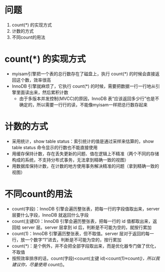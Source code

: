 # 问题
1. count(*) 的实现方式
2. 计数的方式
3. 不同count的用法

# count(*) 的实现方式
- myisam引擎把一个表的总行数存在了磁盘上，执行 count(*) 的时候会直接返回这个数，效率很高
- InnoDB 引擎就麻烦了，它执行 count(*) 的时候，需要把数据一行一行地从引擎里面读出来，然后累积计数
  - 由于多版本并发控制(MVCC)的原因，InnoDB 表“应该返回多少行”也是不确定的，所以需要一行行的读，不能像myisam一样把总行数存起来

# 计数的方式
- 采用统计，show table status：索引统计的值是通过采样来估算的，show table status 命令显示的行数也不能直接使用
- 用缓存保持计数，存在丢失更新的问题、值在逻辑上不精准（两个不同的存储构成的系统，不支持分布式事务，无法拿到精确一致的视图）
- 用数据库保持计数，在计数的地方使用事务解决精准的问题（拿到精确一致的视图）

# 不同count的用法
- count(字段)：InnoDB 引擎会遍历整张表，把每一行的字段值取出来，server 层要什么字段，InnoDB 就返回什么字段
- count(主键ID)：InnoDB 引擎会遍历整张表，把每一行的 id 值都取出来，返回给 server 层。server 层拿到 id 后，判断是不可能为空的，就按行累加
- count(1)：InnoDB 引擎遍历整张表，但不取值。server 层对于返回的每一行，放一个数字“1”进去，判断是不可能为空的，按行累加
- count(*)：是个例外，并不会把全部字段取出来，而是优化器专门做了优化，不取值
- 按照效率排序的话，count(字段)<count(主键 id)<count(1)≈count(*)，所以我建议你，尽量使用 count(*)。